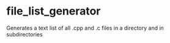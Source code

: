 # file_list_generator
Generates a text list of all .cpp and .c files in a directory and in subdirectories
